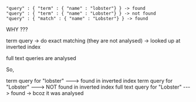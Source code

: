 

```
"query" : { "term" : { "name" : "lobster"} } -> found
"query" : { "term" : { "name" : "Lobster"} } -> not found
"query" : { "match" : { "name" : "Lobster"} } -> found
```

WHY ???

term query -> do exact matching (they are not analysed) -> looked up at inverted index

full text queries are analysed

So,

term query for "lobster" ---> found in inverted index
term query for "Lobster" ---> NOT found in inverted index
full text query for "Lobster" ---> found -> bcoz it was analysed
